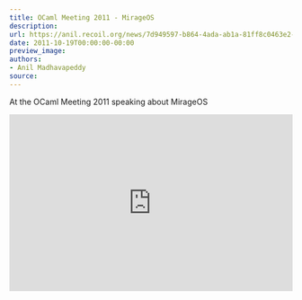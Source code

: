 ```yaml
---
title: OCaml Meeting 2011 - MirageOS
description:
url: https://anil.recoil.org/news/7d949597-b864-4ada-ab1a-81ff8c0463e2-1
date: 2011-10-19T00:00:00-00:00
preview_image:
authors:
- Anil Madhavapeddy
source:
---
```


<p>At the OCaml Meeting 2011 speaking about MirageOS</p>

<p></p><div class="video-center"><iframe title="" width="100%" height="315px" src="https://crank.recoil.org/videos/embed/7d949597-b864-4ada-ab1a-81ff8c0463e2" frameborder="0" allowfullscreen="" sandbox="allow-same-origin allow-scripts allow-popups allow-forms"></iframe></div><p></p>



